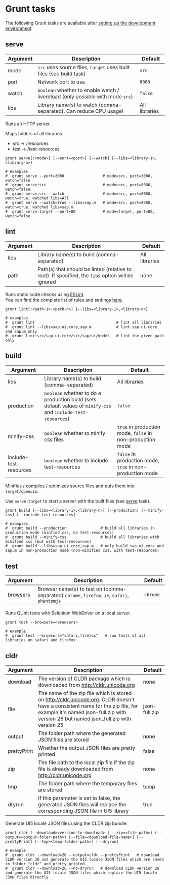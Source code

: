 
Grunt tasks
===========

The following Grunt tasks are available after [setting up the development environment](developing.md).

## serve

Argument | Description                                                                    | Default
-------- | ------------------------------------------------------------------------------ | -------
mode     | `src` uses source files, `target` uses built files (see build task)            | `src`
port     | Network port to use                                                            | `8080`
watch    | `boolean` whether to enable watch / livereload (only possible with mode `src`) | `false`
libs     | Library name(s) to watch (comma-separated). Can reduce CPU usage!              | All libraries

Runs an HTTP server.

Maps folders of all libraries
- src -> /resources
- test -> /test-resources

```
grunt serve[:<mode>] [--port=<port>] [--watch] [--libs=<library-1>,<library-n>]

# examples
#  grunt serve --port=3000                 # mode=src, port=3000, watch=false
#  grunt serve:src                         # mode=src, port=8080, watch=false
#  grunt serve:src --watch                 # mode=src, port=8080, watch=true, watched libs=All
#  grunt serve --watch=true --libs=sap.m   # mode=src, port=8080, watch=true, watched libs=sap.m
#  grunt serve:target --port=80            # mode=target, port=80, watch=false
```

## lint

Argument | Description                                                                                       | Default
-------- | ------------------------------------------------------------------------------------------------- | -------------
libs     | Library name(s) to build (comma-separated)                                                        | All libraries
path     | Path(s) that should be linted (relative to root). If specified, the `libs` option will be ignored | none

Runs static code checks using [ESLint](http://eslint.org).  
You can find the complete list of rules and settings [here](eslint.md).

```
grunt lint[:<path-1>:<path-n>] [--libs=<library-1>,<library-n>]

# examples
#  grunt lint                                    # lint all libraries
#  grunt lint --libs=sap.ui.core,sap.m           # lint sap.ui.core and sap.m only
#  grunt lint:src/sap.ui.core/src/sap/ui/model   # lint the given path only
```

## build

Argument               | Description                                                                                                   | Default
---------------------- | ------------------------------------------------------------------------------------------------------------- | -------------
libs                   | Library name(s) to build (comma-separated)                                                                    | All libraries
production             | `boolean` whether to do a production build (sets default values of `minify-css` and `include-test-resources`) | `false`
minify-css             | `boolean` whether to minify css files                                                                         | `true` in production mode, `false` in non-production mode
include-test-resources | `boolean` whether to include test-resources                                                                   | `false` in production mode, `true` in non-production mode

Minifies / compiles / optimizes source files and puts them into
`target/openui5`.

Use ```serve:target``` to start a server with the built files (see [serve](#serve) task).

```
grunt build [--libs=<library-1>,<library-n>] [--production] [--minify-css] [--include-test-resources]

# examples
#  grunt build --production               # build all libraries in production mode (minfied css, no test-resources)
#  grunt build --minify-css               # build all libraries with minified css (but with test-resources)
#  grunt build --libs=sap.ui.core,sap.m   # only build sap.ui.core and sap.m in non-production mode (non-minified css, with test-resources)
```

## test

Argument   | Description                                                                                   | Default
---------- | --------------------------------------------------------------------------------------------- | -------------
browsers   | Browser name(s) to test on (comma-separated) `chrome`, `firefox`, `ie`, `safari`, `phantomjs` | `chrome`

Runs QUnit tests with Selenium WebDriver on a local server.

```
grunt test --browsers=<browsers>

# example
#  grunt test --browsers="safari,firefox"   # run tests of all libraries on safari and firefox
```

## cldr

Argument | Description | Default
---------- | --------------------------------------------------------------------------------------------- | -------------
download | The version of CLDR package which is downloaded from http://cldr.unicode.org | none
file | The name of the zip file which is stored on http://cldr.unicode.org. CLDR doesn't have a consistent name for the zip file, for example it's named json-full.zip with version 26 but named json_full.zip with version 25 | json-full.zip
output | The folder path where the generated JSON files are stored | none
prettyPrint | Whether the output JSON files are pretty printed | false
zip | The file path to the local zip file if the zip file is already downloaded from http://cldr.unicode.org | none
tmp | The folder path where the temporary files are stored | temp
dryrun | If this parameter is set to false, the generated JSON files will replace the corresponding JSON file in UI5 library | true

Generate UI5 locale JSON files using the CLDR zip bundle.

```
grunt cldr (--download=<version-to-download> | --zip=<file-path>) (--output=<output-foler-path>) [--file=<download-file-name>] [--prettyPrint] [--tmp=<temp-folder-path>] [--dryrun]

# example
#  grunt cldr --download=26 --output=cldr --prettyPrint   # download CLDR version 26 and generate the UI5 locale JSON files which are saved in folder "cldr" and pretty printed
#  grunt cldr --download=26 --no-dryrun   # download CLDR version 26 and generate the UI5 locale JSON files which replace the UI5 locale JSON files directly
```
